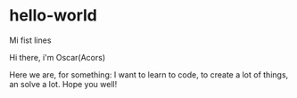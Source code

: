 # hello-world
Mi fist lines

Hi there, i'm Oscar(Acors)

Here we are, for something: I want to learn to code, to create a lot of things, an solve a lot. 
Hope you well! 
